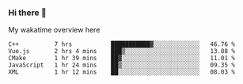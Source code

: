 ### Hi there 👋

<!--
**Jassy930/Jassy930** is a ✨ _special_ ✨ repository because its `README.md` (this file) appears on your GitHub profile.

Here are some ideas to get you started:

- 🔭 I’m currently working on ...
- 🌱 I’m currently learning ...
- 👯 I’m looking to collaborate on ...
- 🤔 I’m looking for help with ...
- 💬 Ask me about ...
- 📫 How to reach me: ...
- 😄 Pronouns: ...
- ⚡ Fun fact: ...
-->

My wakatime overview here
<!--START_SECTION:waka-->
```text
C++          7 hrs           ███████████▓░░░░░░░░░░░░░   46.76 % 
Vue.js       2 hrs 4 mins    ███▒░░░░░░░░░░░░░░░░░░░░░   13.88 % 
CMake        1 hr 39 mins    ██▓░░░░░░░░░░░░░░░░░░░░░░   11.01 % 
JavaScript   1 hr 24 mins    ██▒░░░░░░░░░░░░░░░░░░░░░░   09.35 % 
XML          1 hr 12 mins    ██░░░░░░░░░░░░░░░░░░░░░░░   08.03 % 
```
<!--END_SECTION:waka-->
